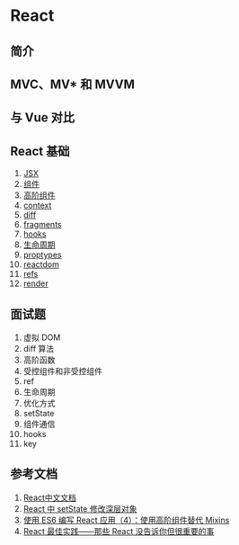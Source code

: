 <!--
 * @Author: SilvesterChiao
 * @Date: 2020-04-05 17:09:38
 * @LastEditors: SilvesterChiao
 * @LastEditTime: 2020-12-27 15:25:00
 -->
# React

## 简介

## MVC、MV* 和 MVVM

## 与 Vue 对比

## React 基础

1. [JSX](./jsx.md)
1. [组件](./component.md)
1. [高阶组件](./hoc.md)
1. [context](./context.md)
1. [diff](./diff.md)
1. [fragments](./fragments.md)
1. [hooks](./hook.md)
1. [生命周期](./lifecycle.md)
1. [proptypes](./proptypes.md)
1. [reactdom](./reactdom.md)
1. [refs](./refs.md)
1. [render](./render.md)

## 面试题

1. 虚拟 DOM
1. diff 算法
1. 高阶函数
1. 受控组件和非受控组件
1. ref
1. 生命周期
1. 优化方式
1. setState
1. 组件通信
1. hooks
1. key

## 参考文档

1. [React中文文档](https://react.docschina.org/)
1. [React 中 setState 修改深层对象](https://www.jianshu.com/p/c6343ddd313d?tdsourcetag=s_pctim_aiomsg)
1. [使用 ES6 编写 React 应用（4）：使用高阶组件替代 Mixins](https://www.tuicool.com/articles/naEJRb)
1. [React 最佳实践——那些 React 没告诉你但很重要的事](https://segmentfault.com/a/1190000005013207#articleHeader0)
